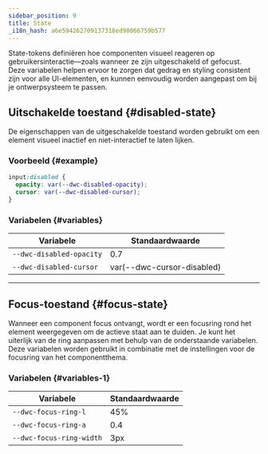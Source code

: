 ```yaml
---
sidebar_position: 9
title: State
_i18n_hash: a6e594262709137318ed90066759b577
---
```

State-tokens definiëren hoe componenten visueel reageren op gebruikersinteractie—zoals wanneer ze zijn uitgeschakeld of gefocust. Deze variabelen helpen ervoor te zorgen dat gedrag en styling consistent zijn voor alle UI-elementen, en kunnen eenvoudig worden aangepast om bij je ontwerpsysteem te passen.

<!-- vale off -->
## Uitschakelde toestand {#disabled-state}
<!-- vale on -->
De eigenschappen van de uitgeschakelde toestand worden gebruikt om een element visueel inactief en niet-interactief te laten lijken.

### Voorbeeld {#example}

```css
input:disabled {
  opacity: var(--dwc-disabled-opacity);
  cursor: var(--dwc-disabled-cursor);
}
```

### Variabelen {#variables}

| **Variabele**            | **Standaardwaarde**       |
|--------------------------|----------------------------|
| `--dwc-disabled-opacity` | 0.7                        |
| `--dwc-disabled-cursor`  | var(--dwc-cursor-disabled) |

---

## Focus-toestand {#focus-state}

Wanneer een component focus ontvangt, wordt er een focusring rond het element weergegeven om de actieve staat aan te duiden. Je kunt het uiterlijk van de ring aanpassen met behulp van de onderstaande variabelen. Deze variabelen worden gebruikt in combinatie met de instellingen voor de focusring van het componentthema.

### Variabelen {#variables-1}

| **Variabele**            | **Standaardwaarde**  |
|---------------------------|----------------------|
| `--dwc-focus-ring-l`      | 45%                  |
| `--dwc-focus-ring-a`      | 0.4                  |
| `--dwc-focus-ring-width`  | 3px                  |
